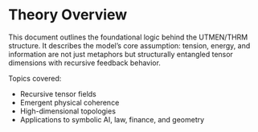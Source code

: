 # Theory Overview

This document outlines the foundational logic behind the UTMEN/THRM structure. It describes the model’s core assumption:
tension, energy, and information are not just metaphors but structurally entangled tensor dimensions with recursive feedback behavior.

Topics covered:
- Recursive tensor fields
- Emergent physical coherence
- High-dimensional topologies
- Applications to symbolic AI, law, finance, and geometry
